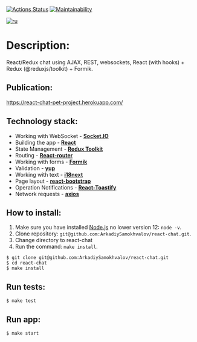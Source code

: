 [![Actions Status](https://github.com/ArkadiySamokhvalov/react-chat/workflows/nodeci/badge.svg)](https://github.com/ArkadiySamokhvalov/react-chat/actions)
[![Maintainability](https://api.codeclimate.com/v1/badges/a9b31615d2fb18b5c201/maintainability)](https://codeclimate.com/github/ArkadiySamokhvalov/react-chat/maintainability)

[![ru](https://img.shields.io/badge/lang-ru-blue.svg)](https://github.com/ArkadiySamokhvalov/react-chat/blob/main/README.md)

# Description: 
React/Redux chat using AJAX, REST, websockets, React (with hooks) + Redux (@reduxjs/toolkit) + Formik.

## Publication:
https://react-chat-pet-project.herokuapp.com/

## Technology stack:
- Working with WebSocket - **[Socket.IO](https://socket.io/)**
- Building the app - **[React](https://reactjs.org/)**
- State Management - **[Redux Toolkit](https://redux-toolkit.js.org/)**
- Routing - **[React-router](https://reactrouter.com/en/v6.3.0)**
- Working with forms - **[Formik](https://formik.org/)**
- Validation - **[yup](https://github.com/jquence/yup)**
- Working with text - **[i18next](https://www.i18next.com)**
- Page layout - **[react-bootstrap](https://react-bootstrap.github.io/)**
- Operation Notifications - **[React-Toastify](https://github.com/fkhadra/react-toastify#readme)**
- Network requests - **[axios](https://github.com/axios/axios)**

## How to install:
1. Make sure you have installed [Node.js](https://nodejs.org/en/) no lower version 12: ```node -v```.
2. Clone repository: ```git@github.com:ArkadiySamokhvalov/react-chat.git```.
3. Change directory to react-chat
4. Run the command: ```make install```.

```shell
$ git clone git@github.com:ArkadiySamokhvalov/react-chat.git
$ cd react-chat
$ make install
```

## Run tests:
```shell
$ make test
```

## Run app: 
```shell
$ make start
```
